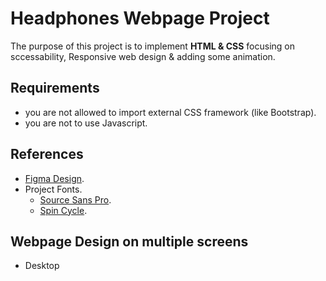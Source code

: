 # Headphones Webpage Project
The purpose of this project is to implement **HTML & CSS** focusing on sccessability, Responsive web design & adding some animation.

## Requirements
* you are not allowed to import external CSS framework (like Bootstrap).
* you are not to use Javascript.

## References  
* [Figma Design](https://www.figma.com/design/TwFqqWGYvNYvxZxhdWXv4H/Holberton-School---Headphone-company?node-id=0-1&node-type=canvas&t=KKwKRdT0ZFT4dWga-0).
* Project Fonts.
  * [Source Sans Pro](https://www.fontsquirrel.com/fonts/source-sans-pro).
  * [Spin Cycle](https://www.fontsquirrel.com/fonts/Spin-Cycle-OT).  
## Webpage Design on multiple screens
* Desktop
